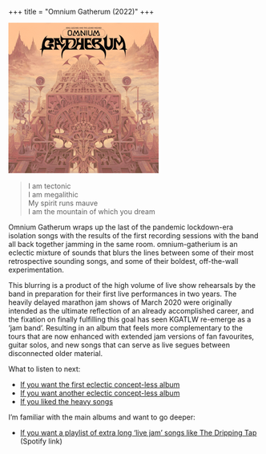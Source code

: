 +++
title = "Omnium Gatherum (2022)"
+++

![album cover for Omnium Gatherium](./cover.png)

> I am tectonic  
> I am megalithic  
> My spirit runs mauve  
> I am the mountain of which you dream

Omnium Gatherum wraps up the last of the pandemic lockdown-era isolation songs with the results of the first recording sessions with the band all back together jamming in the same room. omnium-gatherium is an eclectic mixture of sounds that blurs the lines between some of their most retrospective sounding songs, and some of their boldest, off-the-wall experimentation.

This blurring is a product of the high volume of live show rehearsals by the band in preparation for their first live performances in two years. The heavily delayed marathon jam shows of March 2020 were originally intended as the ultimate reflection of an already accomplished career, and the fixation on finally fulfilling this goal has seen KGATLW re-emerge as a ‘jam band’. Resulting in an album that feels more complementary to the tours that are now enhanced with extended jam versions of fan favourites, guitar solos, and new songs that can serve as live segues between disconnected older material.

What to listen to next:

*   [If you want the first eclectic concept-less album](../oddments)
*   [If you want another eclectic concept-less album](../gumboot-soup)
*   [If you liked the heavy songs](../infest-the-rats-nest)

I’m familiar with the main albums and want to go deeper:

*   [If you want a playlist of extra long ‘live jam’ songs like The Dripping Tap](https://open.spotify.com/playlist/77cYJha9ttoOpZkZQOCid6?si=28d4f5ace4ed476a) (Spotify link)
